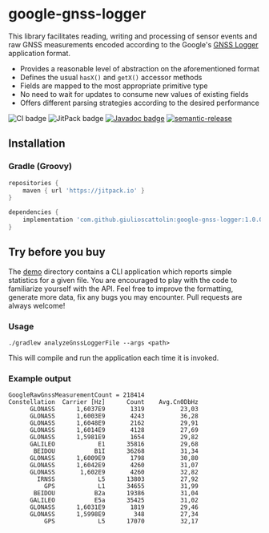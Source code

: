 # google-gnss-logger 
This library facilitates reading, writing and processing of sensor events and raw GNSS measurements encoded according to the Google's [GNSS Logger](https://play.google.com/store/apps/details?id=com.google.android.apps.location.gps.gnsslogger) application format.
* Provides a reasonable level of abstraction on the aforementioned format
* Defines the usual `hasX()` and `getX()` accessor methods
* Fields are mapped to the most appropriate primitive type
* No need to wait for updates to consume new values of existing fields
* Offers different parsing strategies according to the desired performance 

![CI badge](https://github.com/giulioscattolin/google-gnss-logger/actions/workflows/gradle.yml/badge.svg)
![JitPack badge](https://jitpack.io/v/giulioscattolin/google-gnss-logger.svg)
[![Javadoc badge](https://img.shields.io/badge/Javadoc-1.0.0--alpha.5-brightgreen)](https://javadoc.jitpack.io/com/github/giulioscattolin/google-gnss-logger/1.0.0-alpha.5/javadoc/)
[![semantic-release](https://img.shields.io/badge/%20%20%F0%9F%93%A6%F0%9F%9A%80-semantic--release-e10079.svg)](https://github.com/semantic-release/semantic-release)


## Installation
    
### Gradle (Groovy)
```groovy
repositories {
    maven { url 'https://jitpack.io' }
}

dependencies {
    implementation 'com.github.giulioscattolin:google-gnss-logger:1.0.0-alpha.5'
}
```

## Try before you buy
The [demo](/src/main/java/com/github/giulioscattolin/google/gnss/logger/demo) directory contains a CLI application which reports simple statistics for a given file. You are encouraged to play with the code to familiarize yourself with the API. Feel free to improve the formatting, generate more data, fix any bugs you may encounter. Pull requests are always welcome!

### Usage
```shell
./gradlew analyzeGnssLoggerFile --args <path>
```
This will compile and run the application each time it is invoked.

### Example output
```text
GoogleRawGnssMeasurementCount = 218414
Constellation  Carrier [Hz]      Count    Avg.Cn0DbHz
      GLONASS      1,6037E9       1319          23,03
      GLONASS      1,6003E9       4243          36,28
      GLONASS      1,6048E9       2162          29,91
      GLONASS      1,6014E9       4128          27,69
      GLONASS      1,5981E9       1654          29,82
      GALILEO            E1      35816          29,68
       BEIDOU           B1I      36268          31,34
      GLONASS      1,6009E9       1798          30,80
      GLONASS      1,6042E9       4260          31,07
      GLONASS       1,602E9       4260          32,82
        IRNSS            L5      13803          27,92
          GPS            L1      34655          31,99
       BEIDOU           B2a      19386          31,04
      GALILEO           E5a      35425          31,02
      GLONASS      1,6031E9       1819          29,46
      GLONASS      1,5998E9        348          27,34
          GPS            L5      17070          32,17
```
